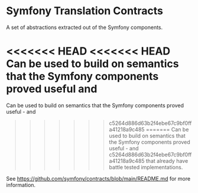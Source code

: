 Symfony Translation Contracts
=============================

A set of abstractions extracted out of the Symfony components.

<<<<<<< HEAD
<<<<<<< HEAD
Can be used to build on semantics that the Symfony components proved useful and
=======
Can be used to build on semantics that the Symfony components proved useful - and
>>>>>>> c5264d886d63b2f4ebe67c9bf0ffa41218a9c485
=======
Can be used to build on semantics that the Symfony components proved useful - and
>>>>>>> c5264d886d63b2f4ebe67c9bf0ffa41218a9c485
that already have battle tested implementations.

See https://github.com/symfony/contracts/blob/main/README.md for more information.

